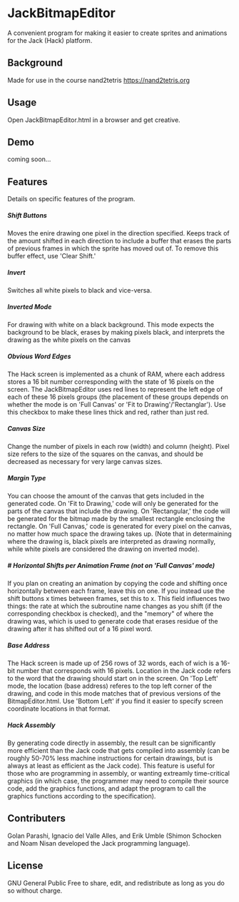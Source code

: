 # JackBitmapEditor
A convenient program for making it easier to create sprites and animations for the Jack (Hack) platform. 

## Background
Made for use in the course nand2tetris <https://nand2tetris.org>

## Usage
Open JackBitmapEditor.html in a browser and get creative.

## Demo
coming soon...

## Features
Details on specific features of the program.

##### Shift Buttons
Moves the enire drawing one pixel in the direction specified. Keeps track of the amount shifted in each direction to include a buffer that erases the parts of previous frames
in which the sprite has moved out of. To remove this buffer effect, use 'Clear Shift.'

##### Invert
Switches all white pixels to black and vice-versa.

##### Inverted Mode
For drawing with white on a black background. This mode expects the background to be black, erases by making pixels black, and interprets the drawing as the white pixels on the canvas

##### Obvious Word Edges
The Hack screen is implemented as a chunk of RAM, where each address stores a 16 bit number corresponding with the state of 16 pixels on the screen. The JackBitmapEditor uses red lines to represent the left edge of each of these 16 pixels groups (the placement of these groups depends on whether the mode is on 'Full Canvas' or 'Fit to Drawing'/'Rectanglar'). Use this checkbox to make these lines thick and red, rather than just red.

##### Canvas Size
Change the number of pixels in each row (width) and column (height). Pixel size refers to the size of the squares on the canvas, and should be decreased as necessary for very large canvas sizes.

##### Margin Type
You can choose the amount of the canvas that gets included in the generated code. On 'Fit to Drawing,' code will only be generated for the parts of the canvas that include the drawing. On 'Rectangular,' the code will be generated for the bitmap made by the 
smallest rectangle enclosing the rectangle. On 'Full Canvas,' code is generated for every pixel on the canvas, no matter how much space the drawing takes up. (Note that in
determaining where the drawing is, black pixels are interpreted as drawing normally, while white pixels are considered the drawing on inverted mode).

##### # Horizontal Shifts per Animation Frame (not on 'Full Canvas' mode)
If you plan on creating an animation by copying the code and shifting once horizontally between each frame, leave this on one. If you instead use the shift buttons x times between frames, set this to x. This field influences two things: the rate at which the subroutine name changes as you shift (if the corresponding checkbox is checked), and the "memory" of where the drawing was, which is used to generate code that erases residue of the drawing after it has shifted out of a 16 pixel word. 

##### Base Address
The Hack screen is made up of 256 rows of 32 words, each of wich is a 16-bit number that corresponds with 16 pixels. Location in the Jack code refers to the word that the drawing should start on in the screen. On 'Top Left' mode, the location (base address) referes to the top left corner of the drawing, and code in this mode matches that of previous versions of the BitmapEditor.html. Use 'Bottom Left' if you find it easier to specify screen coordinate locations in that format. 

##### Hack Assembly
By generating code directly in assembly, the result can be significantly more efficient than the Jack code that gets compiled into assembly (can be roughly 50-70% less machine instructions for certain drawings, but is always at least as efficient as the Jack code). This feature is useful for those who are programming in assembly, or wanting extreamly time-critical graphics (in which case, the programmer may need to compile their source code, add the graphics functions, and adapt the program to call the graphics functions according to the specification).

## Contributers
Golan Parashi, Ignacio del Valle Alles, and Erik Umble (Shimon Schocken and Noam Nisan developed the Jack programming language).

## License
GNU General Public
Free to share, edit, and redistribute as long as you do so without charge.
